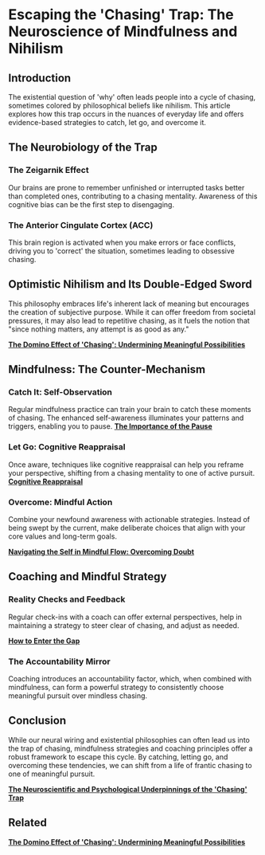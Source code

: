 # Escaping the 'Chasing' Trap: The Neuroscience of Mindfulness and Nihilism

## **Introduction**

The existential question of 'why' often leads people into a cycle of chasing, sometimes colored by philosophical beliefs like nihilism. This article explores how this trap occurs in the nuances of everyday life and offers evidence-based strategies to catch, let go, and overcome it.

## **The Neurobiology of the Trap**

### **The Zeigarnik Effect**

Our brains are prone to remember unfinished or interrupted tasks better than completed ones, contributing to a chasing mentality. Awareness of this cognitive bias can be the first step to disengaging.

### **The Anterior Cingulate Cortex (ACC)**

This brain region is activated when you make errors or face conflicts, driving you to 'correct' the situation, sometimes leading to obsessive chasing.

## **Optimistic Nihilism and Its Double-Edged Sword**

This philosophy embraces life's inherent lack of meaning but encourages the creation of subjective purpose. While it can offer freedom from societal pressures, it may also lead to repetitive chasing, as it fuels the notion that "since nothing matters, any attempt is as good as any."

[**The Domino Effect of 'Chasing': Undermining Meaningful Possibilities**](The%20Domino%20Effect%20of%20'Chasing'%20Undermining%20Meaning%200934dd14dcb84ce9a086b2dd0c20e37b.md) 

## **Mindfulness: The Counter-Mechanism**

### **Catch It: Self-Observation**

Regular mindfulness practice can train your brain to catch these moments of chasing. The enhanced self-awareness illuminates your patterns and triggers, enabling you to pause.
[**The Importance of the Pause**](The%20Importance%20of%20the%20Pause%2051ab3beb19df4f2f84cd3c617e475c20.md) 

### **Let Go: Cognitive Reappraisal**

Once aware, techniques like cognitive reappraisal can help you reframe your perspective, shifting from a chasing mentality to one of active pursuit.
[**Cognitive Reappraisal**](Cognitive%20Reappraisal%208ddeab2add3c40ab8874b4b38fa4d007.md) 

### **Overcome: Mindful Action**

Combine your newfound awareness with actionable strategies. Instead of being swept by the current, make deliberate choices that align with your core values and long-term goals.

[**Navigating the Self in Mindful Flow: Overcoming Doubt**](Navigating%20the%20Self%20in%20Mindful%20Flow%20Overcoming%20Dou%20685c5244bf1d4b2b8be542c349efb6d0.md) 

## **Coaching and Mindful Strategy**

### **Reality Checks and Feedback**

Regular check-ins with a coach can offer external perspectives, help in maintaining a strategy to steer clear of chasing, and adjust as needed.

[**How to Enter the Gap**](Cognitive%20Reappraisal%208ddeab2add3c40ab8874b4b38fa4d007/How%20to%20Enter%20the%20Gap%20157a6fbe6dd940a79dd372d6d3440b78.md) 

### **The Accountability Mirror**

Coaching introduces an accountability factor, which, when combined with mindfulness, can form a powerful strategy to consistently choose meaningful pursuit over mindless chasing.

## **Conclusion**

While our neural wiring and existential philosophies can often lead us into the trap of chasing, mindfulness strategies and coaching principles offer a robust framework to escape this cycle. By catching, letting go, and overcoming these tendencies, we can shift from a life of frantic chasing to one of meaningful pursuit.

[**The Neuroscientific and Psychological Underpinnings of the 'Chasing' Trap**](The%20Neuroscientific%20and%20Psychological%20Underpinning%20fd3a95bf55f54a4cb702891241ee7106.md) 

## Related

[**The Domino Effect of 'Chasing': Undermining Meaningful Possibilities**](The%20Domino%20Effect%20of%20'Chasing'%20Undermining%20Meaning%200934dd14dcb84ce9a086b2dd0c20e37b.md)